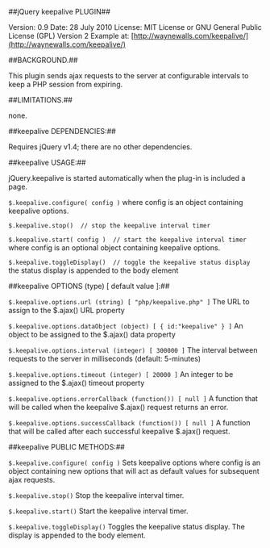 ##jQuery keepalive PLUGIN##

Version: 0.9
Date: 28 July 2010
License: MIT License or GNU General Public License (GPL) Version 2
Example at: [http://waynewalls.com/keepalive/](http://waynewalls.com/keepalive/)

##BACKGROUND.##

This plugin sends ajax requests to the server at configurable intervals to keep
a PHP session from expiring.

##LIMITATIONS.##

none.


##keepalive DEPENDENCIES:##

Requires jQuery v1.4;  there are no other dependencies.


##keepalive USAGE:##

jQuery.keepalive is started automatically when the plug-in is included a page.

`$.keepalive.configure( config )`
where config is an object containing keepalive options.

`$.keepalive.stop()  // stop the keepalive interval timer`

`$.keepalive.start( config )  // start the keepalive interval timer`
where config is an optional object containing keepalive options.

`$.keepalive.toggleDisplay()  // toggle the keepalive status display`
the status display is appended to the body element


##keepalive OPTIONS (type) [ default value ]:##

`$.keepalive.options.url (string) [ "php/keepalive.php" ]`
The URL to assign to the $.ajax() URL property

`$.keepalive.options.dataObject (object) [ { id:"keepalive" } ]`
An object to be assigned to the $.ajax() data property

`$.keepalive.options.interval (integer) [ 300000 ]`
The interval between requests to the server in milliseconds (default: 5-minutes)

`$.keepalive.options.timeout (integer) [ 20000 ]`
An integer to be assigned to the $.ajax() timeout property

`$.keepalive.options.errorCallback (function()) [ null ]`
A function that will be called when the keepalive $.ajax() request returns an
error.

`$.keepalive.options.successCallback (function()) [ null ]`
A function that will be called after each successful keepalive $.ajax() request.


##keepalive PUBLIC METHODS:##

`$.keepalive.configure( config )`
Sets keepalive options where config is an object containing new options that
will act as default values for subsequent ajax requests.

`$.keepalive.stop()`
Stop the keepalive interval timer.

`$.keepalive.start()`
Start the keepalive interval timer.

`$.keepalive.toggleDisplay()`
Toggles the keepalive status display.  The display is appended to the body
element.
